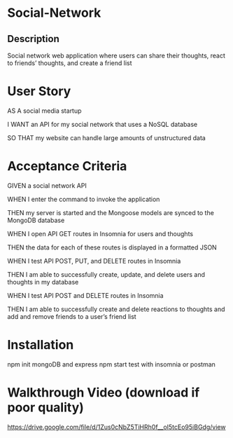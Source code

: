 # Social-Network

## Description 
Social network web application where users can share their thoughts, react to friends’ thoughts, and create a friend list

# User Story
AS A social media startup

I WANT an API for my social network that uses a NoSQL database

SO THAT my website can handle large amounts of unstructured data

# Acceptance Criteria
GIVEN a social network API

WHEN I enter the command to invoke the application

THEN my server is started and the Mongoose models are synced to the MongoDB database

WHEN I open API GET routes in Insomnia for users and thoughts

THEN the data for each of these routes is displayed in a formatted JSON

WHEN I test API POST, PUT, and DELETE routes in Insomnia

THEN I am able to successfully create, update, and delete users and thoughts in my database

WHEN I test API POST and DELETE routes in Insomnia

THEN I am able to successfully create and delete reactions to thoughts and add and remove friends to a user’s friend list


# Installation
npm init
mongoDB and express 
npm start
test with insomnia or postman

# Walkthrough Video (download if poor quality)
https://drive.google.com/file/d/1Zus0cNbZ5TiHRh0f__oI5tcEo95iBGdg/view